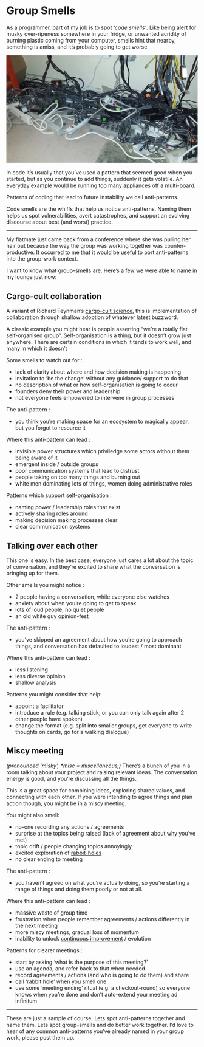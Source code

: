 # Group Smells

As a programmer, part of my job is to spot _‘code smells’_.
Like being alert for musky over-ripeness somewhere in your fridge, or unwanted acridity of burning plastic coming from your computer, smells hint that nearby, something is amiss, and it’s probably going to get worse.


![](images/anti_pattern_plugs.jpg 'an anti-pattern')


In code it’s usually that you’ve used a pattern that seemed good when you started, but as you continue to add things, suddenly it gets volatile.
An everyday example would be running too many appliances off a multi-board.

Patterns of coding that lead to  future instability we call anti-patterns.

Code smells are the whiffs that help us notice anti-patterns.
Naming them helps us spot vulnerabilities, avert catastrophes, and support an evolving discourse about best (and worst) practice.

---

My flatmate just came back from a conference where she was pulling her hair out because the way the group was working together was counter-productive.
It occurred to me that it would be useful to port anti-patterns into the  group-work context.

I want to know what group-smells are.
Here’s a few we were able to name in my lounge just now:

## Cargo-cult collaboration

A variant of Richard Feynman’s [cargo-cult science](https://en.wikipedia.org/wiki/Cargo_cult_science), this is implementation of collaboration through shallow adoption of whatever latest buzzword. 

A classic example you might hear is people asserting “we’re a totally flat self-organised group”.
Self-organisation is a thing, but it doesn’t grow just anywhere.
There are certain conditions in which it tends to work well, and many in which it doesn’t

Some smells to watch out for :
- lack of clarity about where and how decision making is happening
- invitation to ‘be the change’ without any guidance/ support to do that
- no description of what or how self-organisation is going to occur
- founders deny their power and leadership
- not everyone feels empowered to intervene in group processes

The anti-pattern :
- you think you’re making space for an ecosystem to magically appear, but you forgot to resource it

Where this anti-pattern can lead :
- invisible power structures which priviledge some actors without them being aware of it
- emergent inside / outside groups
- poor communication systems that lead to distrust
- people taking on too many things and burning out
- white men dominating lots of things, women doing administrative roles

Patterns which support self-organisation :
- naming power / leadership roles that exist
- actively sharing roles around
- making decision making processes clear
- clear communication systems

## Talking over each other

This one is easy.
In the best case, everyone just cares a lot about the topic of conversation, and they’re excited to share what the conversation is bringing up for them.

Other smells you might notice :

- 2 people having a conversation, while everyone else watches
- anxiety about when you’re going to get to speak
- lots of loud people, no quiet people
- an old white guy opinion-fest

The anti-pattern :
- you’ve skipped an agreement about how you’re going to approach things, and conversation has defaulted to loudest / most dominant

Where this anti-pattern can lead :
- less listening
- less diverse opinion 
- shallow analysis

Patterns you might consider that help:
- appoint a facilitator
- introduce a rule (e.g.
talking stick, or you can only talk again after 2 other people have spoken)
- change the format (e.g.
split into smaller groups, get everyone to write thoughts on cards, go for a walking dialogue)


## Miscy meeting

_(pronounced ‘misky’, *misc = miscellaneous,)_
There’s a bunch of you in a room talking about your project and raising relevant ideas.
The conversation energy is good, and you’re discussing all the things. 

This is a great space for combining ideas, exploring shared values, and connecting with each other.
If you were intending to agree things and plan action though, you might be in a miscy meeting.

You might also smell:
- no-one recording any actions / agreements
- surprise at the topics being raised (lack of agreement about why you’ve met)
- topic drift / people changing topics annoyingly
- excited exploration of [rabbit-holes](http://www.newyorker.com/culture/cultural-comment/the-rabbit-hole-rabbit-hole)
- no clear ending to meeting

The anti-pattern :
- you haven’t agreed on what you’re actually doing, so you’re starting a range of things and doing them poorly or not at all. 

Where this anti-pattern can lead :
- massive waste of group time
- frustration when people remember agreements / actions differently in the next meeting 
- more miscy meetings, gradual loss of momentum
- inability to unlock [continuous improvement](https://en.wikipedia.org/wiki/Continual_improvement_process) / evolution

Patterns for clearer meetings :
- start by asking ‘what is the purpose of this meeting?’
- use an agenda, and refer back to that when needed
- record agreements / actions (and who is going to do them) and share 
- call ‘rabbit hole’ when you smell one
- use some ‘meeting ending’ ritual (e.g.
a checkout-round) so everyone knows when you’re done and don’t  auto-extend your meeting ad infinitum

---

These are just a sample of course.
Lets spot anti-patterns together and name them.
Lets spot group-smells and do better work together.
I’d love to hear of any common anti-patterns you’ve already named in your group work, please post them up.

